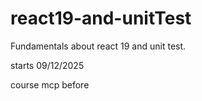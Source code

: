 # react19-and-unitTest

Fundamentals about react 19 and unit test.

starts 09/12/2025

course mcp before
